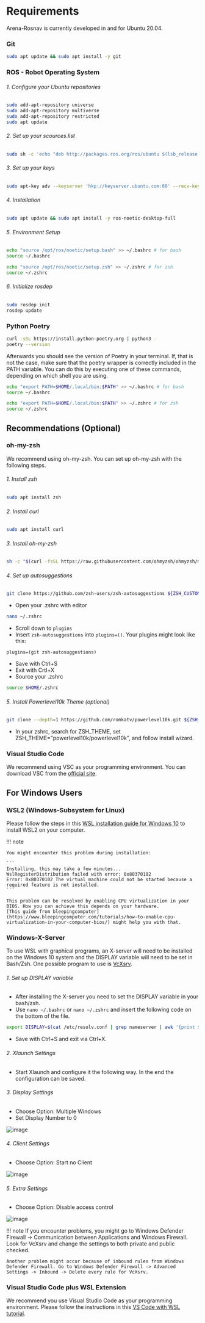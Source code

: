 # Requirements
Arena-Rosnav is currently developed in and for Ubuntu 20.04.

### Git

```bash
sudo apt update && sudo apt install -y git
```

### ROS - Robot Operating System
###### 1. Configure your Ubuntu repositories

```bash
sudo add-apt-repository universe
sudo add-apt-repository multiverse
sudo add-apt-repository restricted
sudo apt update
```

###### 2. Set up your scources.list

```bash
sudo sh -c 'echo "deb http://packages.ros.org/ros/ubuntu $(lsb_release -sc) main" > /etc/apt/sources.list.d/ros-latest.list'
```

###### 3. Set up your keys

```bash
sudo apt-key adv --keyserver 'hkp://keyserver.ubuntu.com:80' --recv-key C1CF6E31E6BADE8868B172B4F42ED6FBAB17C654
```

###### 4. Installation

```bash
sudo apt update && sudo apt install -y ros-noetic-desktop-full
```

###### 5. Environment Setup

```bash
echo "source /opt/ros/noetic/setup.bash" >> ~/.bashrc # for bash
source ~/.bashrc
```

```bash
echo "source /opt/ros/noetic/setup.zsh" >> ~/.zshrc # for zsh
source ~/.zshrc
```

###### 6. Initialize rosdep

```bash
sudo rosdep init
rosdep update
```

### Python Poetry

```bash
curl -sSL https://install.python-poetry.org | python3 -
poetry --version
```
Afterwards you should see the version of Poetry in your terminal. If, that is not the case, make sure that the poetry wrapper is correctly included in the PATH variable.
You can do this by executing one of these commands, depending on which shell you are using.
```bash
echo "export PATH=$HOME/.local/bin:$PATH" >> ~/.bashrc # for bash
source ~/.bashrc
```
```bash
echo "export PATH=$HOME/.local/bin:$PATH" >> ~/.zshrc # for zsh
source ~/.zshrc
```
## Recommendations (Optional)

### oh-my-zsh
We recommend using oh-my-zsh. You can set up oh-my-zsh with the following steps.
###### 1. Install zsh
```bash
sudo apt install zsh
```
###### 2. Install curl
```bash
sudo apt install curl
```
###### 3. Install oh-my-zsh
```bash
sh -c "$(curl -fsSL https://raw.githubusercontent.com/ohmyzsh/ohmyzsh/master/tools/install.sh)"
```
###### 4. Set up autosuggestions
```bash
git clone https://github.com/zsh-users/zsh-autosuggestions ${ZSH_CUSTOM:-~/.oh-my-zsh/custom}/plugins/zsh-autosuggestions
```
- Open your .zshrc with editor
```bash
nano ~/.zshrc
```
- Scroll down to ```plugins```
- Insert ```zsh-autosuggestions``` into ```plugins=()```.
Your plugins might look like this:
```
plugins=(git zsh-autosuggestions)
```
- Save with Ctrl+S
- Exit with Crtl+X
- Source your .zshrc
```bash
source $HOME/.zshrc
```
###### 5. Install Powerlevel10k Theme (optional)
```bash
git clone --depth=1 https://github.com/romkatv/powerlevel10k.git ${ZSH_CUSTOM:-$HOME/.oh-my-zsh/custom}/themes/powerlevel10k
```
- In your zshrc, search for ZSH_THEME, set ZSH_THEME="powerlevel10k/powerlevel10k", and follow install wizard.

### Visual Studio Code
We recommend using VSC as your programming environment. You can download VSC from the [official site](https://code.visualstudio.com/download).

## For Windows Users

### WSL2 (Windows-Subsystem for Linux)
Please follow the steps in this [WSL installation guide for Windows 10](https://docs.microsoft.com/en-us/windows/wsl/install-win10) to install WSL2 on your computer.

!!! note 

    You might encounter this problem during installation:

    ```
    Installing, this may take a few minutes...
    WslRegisterDistribution failed with error: 0x80370102
    Error: 0x80370102 The virtual machine could not be started because a required feature is not installed.
    ```

    This problem can be resolved by enabling CPU virtualization in your BIOS. How you can achieve this depends on your hardware.
    [This guide from bleepingcomputer](https://www.bleepingcomputer.com/tutorials/how-to-enable-cpu-virtualization-in-your-computer-bios/) might help you with that.

### Windows-X-Server
To use WSL with graphical programs, an X-server will need to be installed on the Windows 10 system and the DISPLAY variable will need to be set in Bash/Zsh.
One possible program to use is [VcXsrv](https://sourceforge.net/projects/vcxsrv/).

###### 1. Set up DISPLAY variable
- After installing the X-server you need to set the DISPLAY variable in your bash/zsh.
- Use ```nano ~/.bashrc``` or ```nano ~/.zshrc``` and insert the following code on the bottom of the file.

```bash
export DISPLAY=$(cat /etc/resolv.conf | grep nameserver | awk '{print $2}'):0
```

- Save with Ctrl+S and exit via Ctrl+X.

###### 2. Xlaunch Settings
- Start Xlaunch and configure it the following way. In the end the configuration can be saved.
###### 3. Display Settings
- Choose Option: Multiple Windows
- Set Display Number to 0

![image](../images/display_settings.png)

###### 4. Client Settings
- Choose Option: Start no Client

![image](../images/client_settings.png)

###### 5. Extra Settings
- Choose Option: Disable access control

![image](../images/extra_settings.png)

!!! note
    If you encounter problems, you might go to Windows Defender Firewall -> Communication between Applications and Windows Firewall.
    Look for VcXsrv and change the settings to both private and public checked.

    Another problem might occur because of inbound rules from Windows Defender Firewall. Go to Windows Defender Firewall -> Advanced Settings -> Inbound -> Delete every rule for VcXsrv.

### Visual Studio Code plus WSL Extension
We recommend you use Visual Studio Code as your programming environment. Please follow the instructions in this [VS Code with WSL tutorial](https://docs.microsoft.com/en-us/windows/wsl/tutorials/wsl-vscode).
